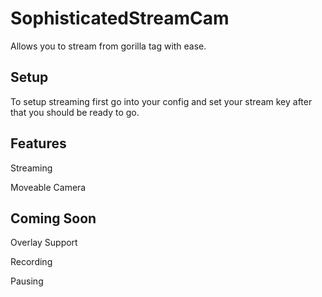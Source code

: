 # SophisticatedStreamCam
Allows you to stream from gorilla tag with ease.

## Setup
To setup streaming first go into your config and set your stream key after that you should be ready to go.

## Features
Streaming

Moveable Camera

## Coming Soon
Overlay Support

Recording

Pausing
